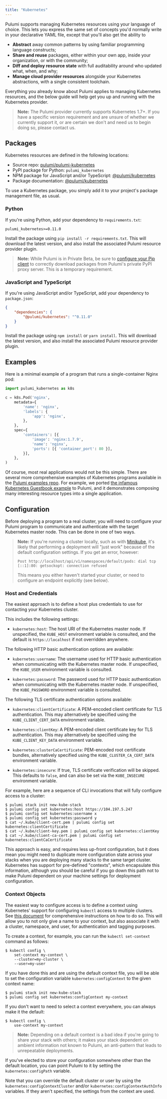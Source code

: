 ```yaml
---
title: "Kubernetes"
---
```


Pulumi supports managing Kubernetes resources using your language of choice.  This lets you express the same set of
concepts you'd normally write in your declarative YAML file, except that you'll also get the ability to

* **Abstract** away common patterns by using familiar programming language constructs;
* **Share and reuse** packages, either within your own app, inside your organization, or with the community;
* **Diff and deploy resource state** with full auditability around who updated what, when, and why;
* **Manage cloud provider resources** alongside your Kubernetes abstractions, with a single consistent toolchain.

Everything you already know about Pulumi applies to managing Kubernetes resources, and the below guide will help get
you up and running with the Kubernetes provider.

> **Note:** The Pulumi provider currently supports Kubernetes 1.7+.  If you have a specific version requirement and are
> unsure of whether we currently support it, or are certain we don't and need us to begin doing so, please contact us.

## Packages

Kubernetes resources are defined in the following locations:

* Source repo: [pulumi/pulumi-kubernetes](https://github.com/pulumi/pulumi-kubernetes)
* PyPI package for Python: `pulumi_kubernetes`
* NPM package for JavaScript and/or TypeScript: [@pulumi/kubernetes](https://www.npmjs.com/package/@pulumi/kubernetes)
* Package documentation: [@pulumi/kubernetes](pkg/nodejs/@pulumi/kubernetes)

To use a Kubernetes package, you simply add it to your project's package management file, as usual.

### Python

If you're using Python, add your dependency to `requirements.txt`:

```
pulumi_kubernetes>=0.11.0
```

Install the package using `pip install -r requirements.txt`.  This will download the latest version, and also install
the associated Pulumi resource provider plugin.

> **Note:** While Pulumi is in Private Beta, be sure to [configure your Pip client](./python.html#pypi-packages)
> to correctly download packages from Pulumi's private PyPI proxy server.  This is a temporary requirement.

### JavaScript and TypeScript

If you're using JavaScript and/or TypeScript, add your dependency to `package.json`:

```json
{
    "dependencies": {
        "@pulumi/kubernetes": "^0.11.0"
    }
}
```

Install the package using `npm install` or `yarn install`.  This will download the latest version, and also install
the associated Pulumi resource provider plugin.

## Examples

Here is a minimal example of a program that runs a single-container Nginx pod:

```python
import pulumi_kubernetes as k8s

c = k8s.Pod('nginx',
    metadata={
        'name': 'nginx',
        'labels': {
            'app': 'nginx',
        },
    },
    spec={
        'containers': [{
            'image': 'nginx:1.7.9',
            'name': 'nginx',
            'ports': [{ 'container_port': 80 }],
        }],
    },
)
```

Of course, most real applications would not be this simple.  There are several more comprehensive examples of
Kubernetes programs available in the [Pulumi examples repo](https://github.com/pulumi/examples).  For example, we
ported [the infamous Kubernetes Guestbook
example](https://github.com/pulumi/examples/tree/master/kubernetes-ts-guestbook) to Pulumi, and it demonstrates
composing many interesting resource types into a single application.

## Configuration

Before deploying a program to a real cluster, you will need to configure your Pulumi program to communicate and
authenticate with the target Kubernetes master node.  This can be done in one of two ways.

> **Note:** If you're running a cluster locally, such as with [Minikube](
> https://github.com/kubernetes/minikube), it's likely that performing a deployment will "just work" because of the
> default configuration settings.  If you get an error, however:
>
> ```
> Post http://localhost/api/v1/namespaces/default/pods: dial tcp [::1]:80: getsockopt: connection refused
> ```
>
> This means you either haven't started your cluster, or need to configure an endpoint explicitly (see below).

### Host and Credentials

The easiest approach is to define a host plus credentials to use for contacting your Kubernetes cluster.

This includes the following settings:

* `kubernetes:host`: The host URI of the Kubernetes master node.  If unspecified, the `KUBE_HOST` environment
  variable is consulted, and the default is `https://localhost` if not overridden anywhere.

The following HTTP basic authentication options are available:

* `kubernetes:username`: The username used for HTTP basic authentication when communicating with the Kubernetes
  master node.  If unspecified, the `KUBE_USER` environment variable is consulted.

* `kubernetes:password`: The password used for HTTP basic authentication when communicating with the Kubernetes
  master node.  If unspecified, the `KUBE_PASSWORD` environment variable is consulted.

The following TLS certificate authentication options available:

* `kubernetes:clientCertificate`: A PEM-encoded client certificate for TLS authentication.  This may alternatively
  be specified using the `KUBE_CLIENT_CERT_DATA` environment variable.

* `kubernetes:clientKey`: A PEM-encoded client certificate key for TLS authentication.  This may alternatively
  be specified using the `KUBE_CLIENT_KEY_DATA` environment variable.

* `kubernetes:clusterCaCertificate`: PEM-encoded root certificate bundles, alternatively specified using the
  `KUBE_CLUSTER_CA_CERT_DATA` environment variable.

* `kubernetes:insecure`: If true, TLS certificate verification will be skipped.  This defaults to `false`, and
  can also be set via the `KUBE_INSECURE` environment variable.

For example, here are a sequence of CLI invocations that will fully configure access to a cluster:

```
$ pulumi stack init new-kube-stack
$ pulumi config set kubernetes:host https://104.197.5.247
$ pulumi config set kubernetes:username x
$ pulumi config set kubernetes:password y
$ cat ~/.kube/client-cert.pem | pulumi config set kubernetes:clientCertificate
$ cat ~/.kube/client-key.pem | pulumi config set kubernetes:clientKey
$ cat ~/.kube/client-ca-cert.pem | pulumi config set kubernetes:clientCaCertificate
```

This approach is easy, and requires less up-front configuration, but it does mean you might need to duplicate more
configuration state across your stacks when you are deploying many stacks to the same target cluster.  Kubernetes has
support for pre-defined "contexts", which encapsulate this information, although you should be careful if you go down
this path not to make Pulumi dependent on your machine settings for deployment configuration.

### Context Objects

The easiest way to configure access is to define a context using Kubernetes' support for configuring `kubectl`
access to multiple clusters.  See [this
document](https://kubernetes.io/docs/tasks/access-application-cluster/configure-access-multiple-clusters/) for
comprehensive instructions on how to do so.  This will allow you to not only give a name to your context, but also
associate it with a cluster, namespace, and user, for authentication and tagging purposes.

To create a context, for example, you can run the `kubectl set-context` command as follows:

```
$ kubectl config \
    set-context my-context \
    --cluster=my-cluster \
    --user=my-user
```

If you have done this and are using the default context file, you will be able to set the configuration variable
`kubernetes:configContext` to the given context name:

```
$ pulumi stack init new-kube-stack
$ pulumi config set kubernetes:configContext my-context
```

If you don't want to need to select a context everywhere, you can always make it the default:

```
$ kubectl config \
    use-context my-context
```

> **Note:** Depending on a default context is a bad idea if you're going to share your stack with others; it makes your
> stack dependent on ambient information not known to Pulumi, an anti-pattern that leads to unrepeatable deployments.

If you've elected to store your configuration somewhere other than the default location, you can point Pulumi to
it by setting the `kubernetes:configPath` variable.

Note that you can override the default cluster or user by using the `kubernetes:configContextCluster` and/or
`kubernetes:configContextAuthInfo` variables.  If they aren't specified, the settings from the context are used.
